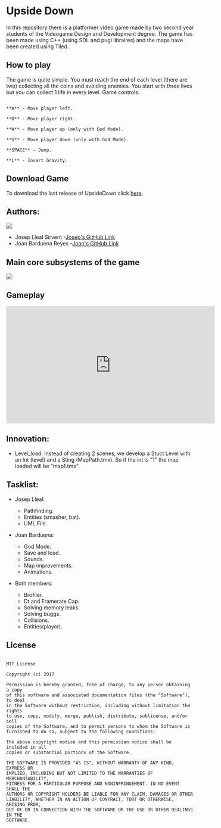 # Upside Down
In this repository there is a platformer video game made by two second year students of the Videogame Design and Development degree.
The game has been made using C++ (using SDL and pugi libraires) and the maps have been created using Tiled.

## How to play
The game is quite simple. You must reach the end of each level (there are two) collecting all the coins and avoiding enemies. You start with three lives but you can collect 1 life in every level. Game controls:

~~~

**A** - Move player left.

**D** - Move player right.

**W** - Move player up (only with God Mode).

**S** - Move player down (only with God Mode).

**SPACE** - Jump.

**L** - Invert Gravity.

~~~

## Download Game
To download the last release of UpsideDown click [here](https://github.com/JosepLleal/Platformer_Game/releases/download/1.0/Upside_Down.zip).

## Authors:

![](team_photo.jpeg)

- Josep Lleal Sirvent
	-[Josep's GitHub Link](https://github.com/JosepLleal)
- Joan Barduena Reyes
	-[Joan's GitHub Link](https://github.com/JoanBarduena)

## Main core subsystems of the game

![](App.jpg)

## Gameplay
 
 <iframe width="560" height="315" src="https://www.youtube.com/embed/ToQxuUxstRU" frameborder="0" allow="accelerometer; autoplay; encrypted-media; gyroscope; picture-in-picture" allowfullscreen></iframe>

## Innovation:
- Level_load: Instead of creating 2 scenes, we develop a Stuct Level with an Int (level) and a Sting (MapPath.tmx). So if the int is "1" the map loaded will be "map1.tmx". 

## Tasklist: 
- Josep Lleal:
	- Pathfinding.
	- Entities (smasher, bat).
	- UML File. 

- Joan Barduena:
	- God Mode.
	- Save and load.
	- Sounds.
	- Map improvements.
	- Animations. 

- Both members:
	- Brofiler. 
	- Dt and Framerate Cap. 
	- Solving memory leaks.
	- Solving buggs. 
	- Collisions. 
	- Entities(player). 

## License

~~~

MIT License

Copyright (c) 2017 

Permission is hereby granted, free of charge, to any person obtaining a copy
of this software and associated documentation files (the "Software"), to deal
in the Software without restriction, including without limitation the rights
to use, copy, modify, merge, publish, distribute, sublicense, and/or sell
copies of the Software, and to permit persons to whom the Software is
furnished to do so, subject to the following conditions:

The above copyright notice and this permission notice shall be included in all
copies or substantial portions of the Software.

THE SOFTWARE IS PROVIDED "AS IS", WITHOUT WARRANTY OF ANY KIND, EXPRESS OR
IMPLIED, INCLUDING BUT NOT LIMITED TO THE WARRANTIES OF MERCHANTABILITY,
FITNESS FOR A PARTICULAR PURPOSE AND NONINFRINGEMENT. IN NO EVENT SHALL THE
AUTHORS OR COPYRIGHT HOLDERS BE LIABLE FOR ANY CLAIM, DAMAGES OR OTHER
LIABILITY, WHETHER IN AN ACTION OF CONTRACT, TORT OR OTHERWISE, ARISING FROM,
OUT OF OR IN CONNECTION WITH THE SOFTWARE OR THE USE OR OTHER DEALINGS IN THE
SOFTWARE.

~~~
